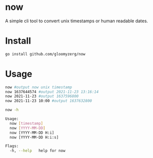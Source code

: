 # now  
A simple cli tool to convert unix timestamps or human readable dates.

# Install
```bash
go install github.com/gloomyzerg/now
```

# Usage
```bash
now #output now unix timestamp
now 1637644574 #output 2021-11-23 13:16:14
now 2021-11-23 #output 1637596800
now 2021-11-23 10:00 #output 1637632800
```

```bash
now -h

Usage:
  now [timestamp]
  now [YYYY-MM-DD]
  now [YYYY-MM-DD H:i]
  now [YYYY-MM-DD H:i:s]

Flags:
  -h, --help   help for now
```